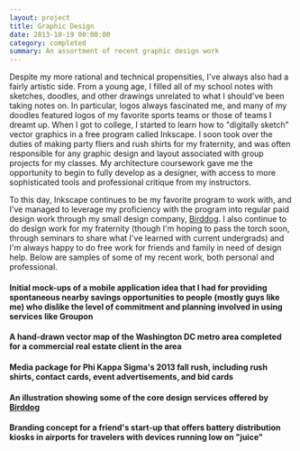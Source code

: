 ```yaml
---
layout: project
title: Graphic Design
date: 2013-10-19 00:00:00
category: completed
summary: An assortment of recent graphic design work
---
```


<div class="section">
    <div class="text container">
        <p>Despite my more rational and technical propensities, I've always also had a fairly artistic side. From a young age, I filled all of my school notes with sketches, doodles, and other drawings unrelated to what I should've been taking notes on. In particular, logos always fascinated me, and many of my doodles featured logos of my favorite sports teams or those of teams I dreamt up. When I got to college, I started to learn how to "digitally sketch" vector graphics in a free program called Inkscape. I soon took over the duties of making party fliers and rush shirts for my fraternity, and was often responsible for any graphic design and layout associated with group projects for my classes. My architecture coursework gave me the opportunity to begin to fully develop as a designer, with access to more sophisticated tools and professional critique from my instructors.</p>
        <p>To this day, Inkscape continues to be my favorite program to work with, and I've managed to leverage my proficiency with the program into regular paid design work through my small design company, <a href="http://www.birddoginnovations.com">Birddog</a>. I also continue to do design work for my fraternity (though I'm hoping to pass the torch soon, through seminars to share what I've learned with current undergrads) and I'm always happy to do free work for friends and family in need of design help. Below are samples of some of my recent work, both personal and professional.</p>
    </div>
</div>

<div class="pic section" style="background-image:url('/assets/graphicdesign/01.png')">
</div>

<div class="section">
    <div class="text container">
        <h4>Initial mock-ups of a mobile application idea that I had for providing spontaneous nearby savings opportunities to people (mostly guys like me) who dislike the level of commitment and planning involved in using services like Groupon</h4>
    </div>
</div>

<div class="pic section" style="background-image:url('/assets/graphicdesign/04.png')">
</div>

<div class="section">
    <div class="text container">
        <h4>A hand-drawn vector map of the Washington DC metro area completed for a commercial real estate client in the area</h4>
    </div>
</div>

<div class="pic section" style="background-image:url('/assets/graphicdesign/05.jpg')">
</div>

<div class="section">
    <div class="text container">
        <h4>Media package for Phi Kappa Sigma's 2013 fall rush, including rush shirts, contact cards, event advertisements, and bid cards</h4>
    </div>
</div>

<div class="pic section" style="background-image:url('/assets/graphicdesign/03.png')">
</div>

<div class="section">
    <div class="text container">
        <h4>An illustration showing some of the core design services offered by <a href="http://www.birddoginnovations.com">Birddog</a></h4>
    </div>
</div>

<div class="pic section" style="background-image:url('/assets/graphicdesign/02.png')">
</div>

<div class="section">
    <div class="text container">
        <h4>Branding concept for a friend's start-up that offers battery distribution kiosks in airports for travelers with devices running low on "juice"</h4>
    </div>
</div>